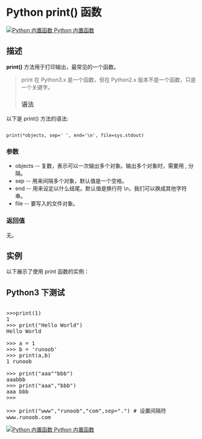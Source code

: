 Python  print() 函数
==================

 [![Python 内置函数](../images/up.gif)
 Python 内置函数](python-built-in-functions.html)


  描述
--

 **print()** 方法用于打印输出，最常见的一个函数。

 
>  print 在 Python3.x 是一个函数，但在 Python2.x 版本不是一个函数，只是一个关键字。
> 
>  ### 语法

 以下是 print() 方法的语法:

 
```

print(*objects, sep=' ', end='\n', file=sys.stdout)

```

 ### 参数

  *  objects -- 复数，表示可以一次输出多个对象。输出多个对象时，需要用 , 分隔。 
 *  sep -- 用来间隔多个对象，默认值是一个空格。 
 *  end -- 用来设定以什么结尾。默认值是换行符 \n，我们可以换成其他字符串。 
 *  file -- 要写入的文件对象。 
  ### 返回值

 无。

  实例
--

  以下展示了使用 print 函数的实例： 

  Python3 下测试
-----------

 <pre>

>>>print(1)
1  
>>> print("Hello World")
Hello World  
 
>>> a = 1
>>> b = 'runoob'
>>> print(a,b)
1 runoob
 
>>> print("aaa""bbb")
aaabbb
>>> print("aaa","bbb")
aaa bbb
>>> 
 
>>> print("www","runoob","com",sep=".") # 设置间隔符
www.runoob.com
</pre>

 [![Python 内置函数](../images/up.gif)
 Python 内置函数](python-built-in-functions.html)


